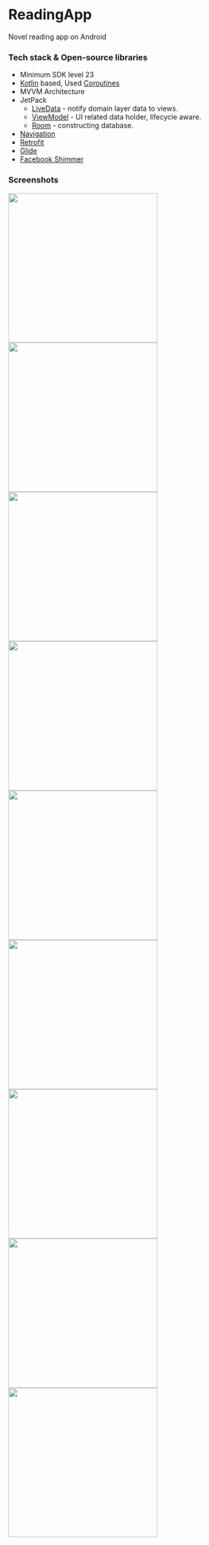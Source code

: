 # ReadingApp
Novel reading app on Android

### Tech stack & Open-source libraries
- Minimum SDK level 23
- [Kotlin](https://kotlinlang.org/) based, Used [Coroutines](https://github.com/Kotlin/kotlinx.coroutines)
- MVVM Architecture
- JetPack
  - [LiveData](https://developer.android.com/topic/libraries/architecture/livedata) - notify domain layer data to views.
  - [ViewModel](https://developer.android.com/topic/libraries/architecture/viewmodel) - UI related data holder, lifecycle aware.
  - [Room](https://developer.android.com/training/data-storage/room) - constructing database.
- [Navigation](https://developer.android.com/guide/navigation)
- [Retrofit](https://github.com/square/retrofit)
- [Glide](https://github.com/bumptech/glide)
- [Facebook Shimmer](https://github.com/facebook/shimmer-android)

### Screenshots
<img src="https://i.imgur.com/nFQVmNM.jpg" width=300/><img src="https://i.imgur.com/vUTRBHI.jpg" width=300/>
<img src="https://i.imgur.com/yTz87IT.jpg" width=300/><img src="https://i.imgur.com/gk5HG8G.jpg" width=300/>
<img src="https://i.imgur.com/5yFRqjD.jpg" width=300/><img src="https://i.imgur.com/CU1KI7o.jpg" width=300/>   
<img src="https://i.imgur.com/oc40KQr.jpg" width=300/><img src="https://i.imgur.com/OIbaE4R.jpg" width=300/>
<img src="https://i.imgur.com/raLvdOu.jpg" width=300/>
